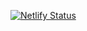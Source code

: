 [![Netlify Status](https://api.netlify.com/api/v1/badges/10fe5f9b-32c9-490c-a5f2-1b9e3564bbf2/deploy-status)](https://app.netlify.com/sites/chainletters/deploys)